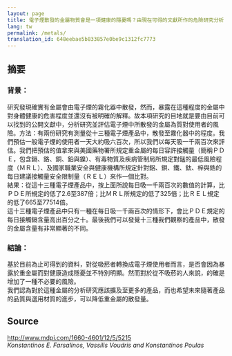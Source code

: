```yaml
---
layout: page
title: 電子煙散發的金屬物質會是一項健康的隱憂嗎？由現在可得的文獻所作的危險研究分析
lang: tw
permalink: /metals/
translation_id: 648eebae5b833857e0be9c1312fc7773
---
```


## 摘要

### 背景：
研究發現確實有金屬會由電子煙的霧化器中散發，然而，暴露在這種程度的金屬中對身體健康的危害程度並還沒有被明確的解釋。故本項研究的目地就是要由目前可以找到的公開文獻中，分析研究並評估電子煙中所散發的金屬為質對使用者的風險。方法：有兩份研究有測量從十三種電子煙產品中，散發至霧化器中的程度。我們預估一般電子煙的使用者一天大約吸六百次，所以我們以每天吸一千兩百次來評估。我們把預估的值拿來與美國藥物署所規定重金屬的每日容許接觸量（簡稱ＰＤＥ，包含鎘、鉻、銅、鉛與鎳）、有毒物質及疾病管制局所規定對錳的最低風險程度（ＭＲＬ）、及國家職業安全與健康機構所規定針對鋁、鋇、鐵、鈦、梓與鋯的每日建議接觸量安全限制量（ＲＥＬ）來作一個比對。  
結果：從這十三種電子煙產品中，按上面所說每日吸一千兩百次的數值的計算，比ＰＤＥ所規定的低了2.6至387倍；比ＭＲＬ所規定的低了325倍；比ＲＥＬ規定的低了665至77514倍。  
這十三種電子煙產品中只有一種在每日吸一千兩百次的情形下，會比ＰＤＥ規定的每日接觸鎘含量高出百分之十。最後我們可以發覺十三種我們觀察的產品中，散發的金屬含量有非常顯著的不同。

### 結論：
基於目前為止可得到的資料，對從吸菸者轉換成電子煙使用者而言，是否會因為暴露於重金屬而對健康造成隱憂並不特別明顯。然而對於從不吸菸的人來說，的確是增加了一種不必要的風險。  
我們認為對於這種金屬的分析研究應該擴及至更多的產品，而也希望未來隨著產品的品質與選用材質的進步，可以降低重金屬的散發量。

## Source
<http://www.mdpi.com/1660-4601/12/5/5215>  
*Konstantinos E. Farsalinos, Vassilis Voudris and Konstantinos Poulas*
